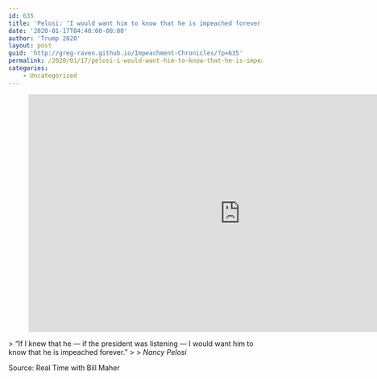 ```yaml
---
id: 635
title: 'Pelosi: ‘I would want him to know that he is impeached forever.’'
date: '2020-01-17T04:40:00-08:00'
author: 'Trump 2020'
layout: post
guid: 'http://greg-raven.github.io/Impeachment-Chronicles/?p=635'
permalink: /2020/01/17/pelosi-i-would-want-him-to-know-that-he-is-impeached-forever/
categories:
    - Uncategorized
---
```


<figure class="wp-block-embed is-type-rich is-provider-embed-handler wp-block-embed-embed-handler wp-embed-aspect-16-9 wp-has-aspect-ratio"><div class="wp-block-embed__wrapper"><iframe allow="accelerometer; autoplay; clipboard-write; encrypted-media; gyroscope; picture-in-picture" allowfullscreen="" frameborder="0" height="473" src="https://www.youtube.com/embed/GPyA5EwLmE8?feature=oembed" title="Speaker Nancy Pelosi | Real Time with Bill Maher (HBO)" width="840"></iframe></div></figure>> “If I knew that he — if the president was listening — I would want him to know that he is impeached forever.”
> 
> <cite>Nancy Pelosi</cite>

Source: Real Time with Bill Maher